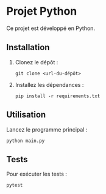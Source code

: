 # Projet Python

Ce projet est développé en Python.

## Installation

1. Clonez le dépôt :
   ```
   git clone <url-du-dépôt>
   ```
2. Installez les dépendances :
   ```
   pip install -r requirements.txt
   ```

## Utilisation

Lancez le programme principal :
```
python main.py
```

## Tests

Pour exécuter les tests :
```
pytest
```